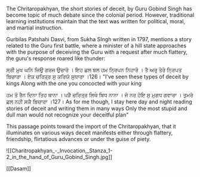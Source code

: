 The Chritaropakhyan, the short stories of deceit, by Guru Gobind Singh has become topic of much debate since the colonial period. However, traditional learning institutions maintain that the text was written for political, moral, and martial instruction. 

Gurbilas Patshahi Dasvi, from Sukha SIngh written in 1797, mentions a story related to the Guru first battle, where a minister of a hill state approaches with the purpose of deceiving the Guru with a request after much flattery, the guru's response roared like thunder:

ਸ੍ਰੀ ਮੁਖ ਘਨਿ ਜਿਉ ਗਰਜ ਉਚਾਰੋ । ਇਹ ਛਲ ਬਲ ਹਮ ਨ੍ਰਿਪਨ ਨਿਹਾਰੋ ।
ਤੈ ਅਰੁ ਤੇਰੇ ਨ੍ਰਿਪਤ ਬਿਚਾਰਾ । ਏਕ ਚਰਿਤ੍ਰ ਸੁ ਕਰਿਯੋ ਸੁਧਾਰਾ ।126।
"I've seen these types of deceit by kings
Along with the one you concocted with your king 

ਹਮ ਤੋ ਰੈਨ ਦਿਨਾ ਤਿਹ ਥਾਨਾ । ਪੜੈ ਚਰਿਤ੍ਰ ਲਿਖੇ ਬਿਧ ਨਾਨਾ ।
ਜੋ ਨਰ ਹੋਇ ਸੁ ਮੁਗਧ ਗਵਾਰਾ । ਤੁਮਰੋ ਛਲ ਨਹੀ ਸਕੈ ਬਿਚਾਰਾ ।127।
As for me though, I stay here day and night reading stories of deceit and writing them in many ways
Only the most stupid and dull man would not recognize your deceitful plan"

This passage points toward the import of the Chritaropakhyan, that it illuminates on various ways deceit manifests either through flattery, friendship, flirtatious advances or under the guise of piety. 

![[Charitropakhyan_-_Invocation,_Stanza_1-2_in_the_hand_of_Guru_Gobind_Singh.jpg]]

[[Dasam]]

